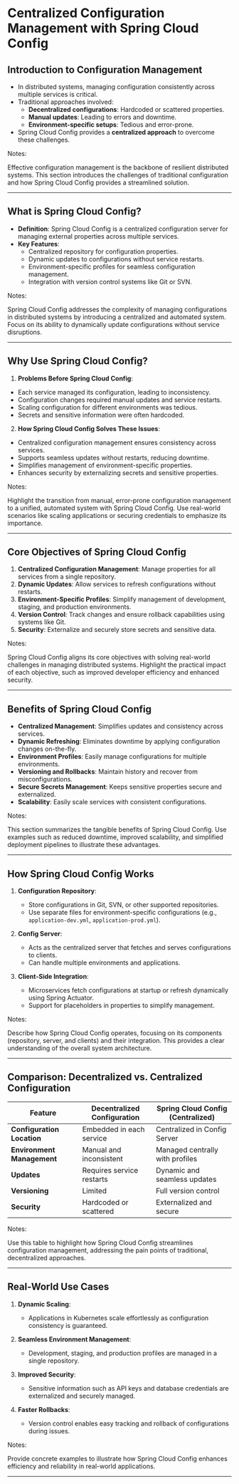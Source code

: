 # Centralized Configuration Management with Spring Cloud Config

## Introduction to Configuration Management

- In distributed systems, managing configuration consistently across multiple services is critical.
- Traditional approaches involved:
  - **Decentralized configurations**: Hardcoded or scattered properties.
  - **Manual updates**: Leading to errors and downtime.
  - **Environment-specific setups**: Tedious and error-prone.
- Spring Cloud Config provides a **centralized approach** to overcome these challenges.

Notes:

Effective configuration management is the backbone of resilient distributed systems. This section introduces the challenges of traditional configuration and how Spring Cloud Config provides a streamlined solution.

---

## What is Spring Cloud Config?

- **Definition**: Spring Cloud Config is a centralized configuration server for managing external properties across multiple services.
- **Key Features**:
  - Centralized repository for configuration properties.
  - Dynamic updates to configurations without service restarts.
  - Environment-specific profiles for seamless configuration management.
  - Integration with version control systems like Git or SVN.

Notes:

Spring Cloud Config addresses the complexity of managing configurations in distributed systems by introducing a centralized and automated system. Focus on its ability to dynamically update configurations without service disruptions.

---

## Why Use Spring Cloud Config?

1.  **Problems Before Spring Cloud Config**:
  - Each service managed its configuration, leading to inconsistency.
  - Configuration changes required manual updates and service restarts.
  - Scaling configuration for different environments was tedious.
  - Secrets and sensitive information were often hardcoded.

2. **How Spring Cloud Config Solves These Issues**:
  - Centralized configuration management ensures consistency across services.
  - Supports seamless updates without restarts, reducing downtime.
  - Simplifies management of environment-specific properties.
  - Enhances security by externalizing secrets and sensitive properties.

Notes:

Highlight the transition from manual, error-prone configuration management to a unified, automated system with Spring Cloud Config. Use real-world scenarios like scaling applications or securing credentials to emphasize its importance.

---

## Core Objectives of Spring Cloud Config

1. **Centralized Configuration Management**: Manage properties for all services from a single repository.
2. **Dynamic Updates**: Allow services to refresh configurations without restarts.
3. **Environment-Specific Profiles**: Simplify management of development, staging, and production environments.
4. **Version Control**: Track changes and ensure rollback capabilities using systems like Git.
5. **Security**: Externalize and securely store secrets and sensitive data.

Notes:

Spring Cloud Config aligns its core objectives with solving real-world challenges in managing distributed systems. Highlight the practical impact of each objective, such as improved developer efficiency and enhanced security.

---

## Benefits of Spring Cloud Config

- **Centralized Management**: Simplifies updates and consistency across services.
- **Dynamic Refreshing**: Eliminates downtime by applying configuration changes on-the-fly.
- **Environment Profiles**: Easily manage configurations for multiple environments.
- **Versioning and Rollbacks**: Maintain history and recover from misconfigurations.
- **Secure Secrets Management**: Keeps sensitive properties secure and externalized.
- **Scalability**: Easily scale services with consistent configurations.

Notes:

This section summarizes the tangible benefits of Spring Cloud Config. Use examples such as reduced downtime, improved scalability, and simplified deployment pipelines to illustrate these advantages.

---

## How Spring Cloud Config Works

1. **Configuration Repository**:
   - Store configurations in Git, SVN, or other supported repositories.
   - Use separate files for environment-specific configurations (e.g., `application-dev.yml`, `application-prod.yml`).

2. **Config Server**:
   - Acts as the centralized server that fetches and serves configurations to clients.
   - Can handle multiple environments and applications.

3. **Client-Side Integration**:
   - Microservices fetch configurations at startup or refresh dynamically using Spring Actuator.
   - Support for placeholders in properties to simplify management.

Notes:

Describe how Spring Cloud Config operates, focusing on its components (repository, server, and clients) and their integration. This provides a clear understanding of the overall system architecture.

---

## Comparison: Decentralized vs. Centralized Configuration

| **Feature**                | **Decentralized Configuration**     | **Spring Cloud Config (Centralized)** |
|----------------------------|-------------------------------------|---------------------------------------|
| **Configuration Location** | Embedded in each service           | Centralized in Config Server         |
| **Environment Management** | Manual and inconsistent            | Managed centrally with profiles      |
| **Updates**                | Requires service restarts          | Dynamic and seamless updates         |
| **Versioning**             | Limited                            | Full version control                 |
| **Security**               | Hardcoded or scattered             | Externalized and secure              |

Notes:

Use this table to highlight how Spring Cloud Config streamlines configuration management, addressing the pain points of traditional, decentralized approaches.

---

## Real-World Use Cases

1. **Dynamic Scaling**:
   - Applications in Kubernetes scale effortlessly as configuration consistency is guaranteed.

2. **Seamless Environment Management**:
   - Development, staging, and production profiles are managed in a single repository.

3. **Improved Security**:
   - Sensitive information such as API keys and database credentials are externalized and securely managed.

4. **Faster Rollbacks**:
   - Version control enables easy tracking and rollback of configurations during issues.

Notes:

Provide concrete examples to illustrate how Spring Cloud Config enhances efficiency and reliability in real-world applications.

---
